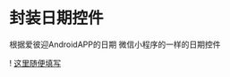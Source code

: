 # 封装日期控件
根据爱彼迎AndroidAPP的日期  微信小程序的一样的日期控件


! [这里随便填写 ](https://github.com/suzhixiaoliao/-/raw/master/%E5%BE%AE%E4%BF%A1%E6%88%AA%E5%9B%BE_20181102113618.png)
